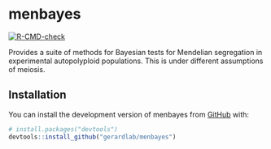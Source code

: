 
<!-- README.md is generated from README.Rmd. Please edit that file -->

# menbayes

<!-- badges: start -->

[![R-CMD-check](https://github.com/gerardlab/menbayes/actions/workflows/R-CMD-check.yaml/badge.svg)](https://github.com/gerardlab/menbayes/actions/workflows/R-CMD-check.yaml)
<!-- badges: end -->

Provides a suite of methods for Bayesian tests for Mendelian segregation
in experimental autopolyploid populations. This is under different
assumptions of meiosis.

## Installation

You can install the development version of menbayes from
[GitHub](https://github.com/) with:

``` r
# install.packages("devtools")
devtools::install_github("gerardlab/menbayes")
```
